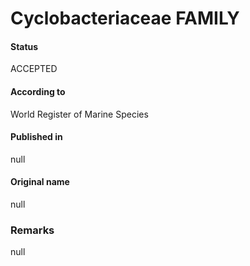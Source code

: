 # Cyclobacteriaceae FAMILY

#### Status
ACCEPTED

#### According to
World Register of Marine Species

#### Published in
null

#### Original name
null

### Remarks
null